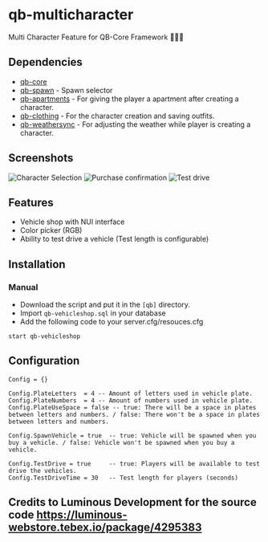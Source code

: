 # qb-multicharacter
Multi Character Feature for QB-Core Framework :people_holding_hands:

## Dependencies
- [qb-core](https://github.com/qbcore-framework/qb-core)
- [qb-spawn](https://github.com/qbcore-framework/qb-spawn) - Spawn selector
- [qb-apartments](https://github.com/qbcore-framework/qb-) - For giving the player a apartment after creating a character.
- [qb-clothing](https://github.com/qbcore-framework/qb-) - For the character creation and saving outfits.
- [qb-weathersync](https://github.com/qbcore-framework/qb-) - For adjusting the weather while player is creating a character.

## Screenshots
![Character Selection](https://imgur.com/mKQz5Vh.png)
![Purchase confirmation](https://imgur.com/k6L3vQE.png)
![Test drive](https://imgur.com/omvRCbG.png)

## Features
- Vehicle shop with NUI interface
- Color picker (RGB)
- Ability to test drive a vehicle (Test length is configurable)

## Installation
### Manual
- Download the script and put it in the `[qb]` directory.
- Import `qb-vehicleshop.sql` in your database
- Add the following code to your server.cfg/resouces.cfg
```
start qb-vehicleshop
```

## Configuration
```
Config = {}

Config.PlateLetters  = 4 -- Amount of letters used in vehicle plate.
Config.PlateNumbers  = 4 -- Amount of numbers used in vehicle plate.
Config.PlateUseSpace = false -- true: There will be a space in plates between letters and numbers. / false: There won't be a space in plates between letters and numbers.

Config.SpawnVehicle = true  -- true: Vehicle will be spawned when you buy a vehicle. / false: Vehicle won't be spawned when you buy a vehicle.

Config.TestDrive = true     -- true: Players will be available to test drive the vehicles.
Config.TestDriveTime = 30   -- Test length for players (seconds)
```

## Credits to Luminous Development for the source code https://luminous-webstore.tebex.io/package/4295383
